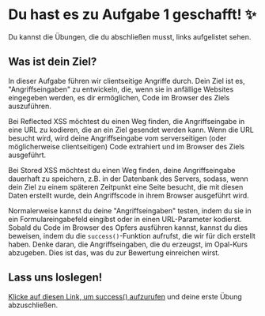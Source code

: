# Du hast es zu Aufgabe 1 geschafft! ✨

Du kannst die Übungen, die du abschließen musst, links aufgelistet sehen.

## Was ist dein Ziel?

In dieser Aufgabe führen wir clientseitige Angriffe durch. Dein Ziel ist es, "Angriffseingaben" zu entwickeln, die, wenn sie in anfällige Websites eingegeben werden, es dir ermöglichen, Code im Browser des Ziels auszuführen.

Bei Reflected XSS möchtest du einen Weg finden, die Angriffseingabe in eine URL zu kodieren, die an ein Ziel gesendet werden kann. Wenn die URL besucht wird, wird deine Angriffseingabe vom serverseitigen (oder möglicherweise clientseitigen) Code extrahiert und im Browser des Ziels ausgeführt.

Bei Stored XSS möchtest du einen Weg finden, deine Angriffseingabe dauerhaft zu speichern, z.B. in der Datenbank des Servers, sodass, wenn dein Ziel zu einem späteren Zeitpunkt eine Seite besucht, die mit diesen Daten erstellt wurde, dein Angriffscode in ihrem Browser ausgeführt wird.

Normalerweise kannst du deine "Angriffseingaben" testen, indem du sie in ein Formulareingabefeld eingibst oder in einen URL-Parameter kodierst. Sobald du Code im Browser des Opfers ausführen kannst, kannst du dies beweisen, indem du die `success()`-Funktion aufrufst, die wir für dich erstellt haben. Denke daran, die Angriffseingaben, die du erzeugst, im Opal-Kurs abzugeben. Dies ist das, was du zur Bewertung einreichen wirst.

## Lass uns loslegen!

<a href='#' onclick="window.postMessage('success', '*')">Klicke auf diesen Link, um success() aufzurufen</a> und deine erste Übung abzuschließen.
